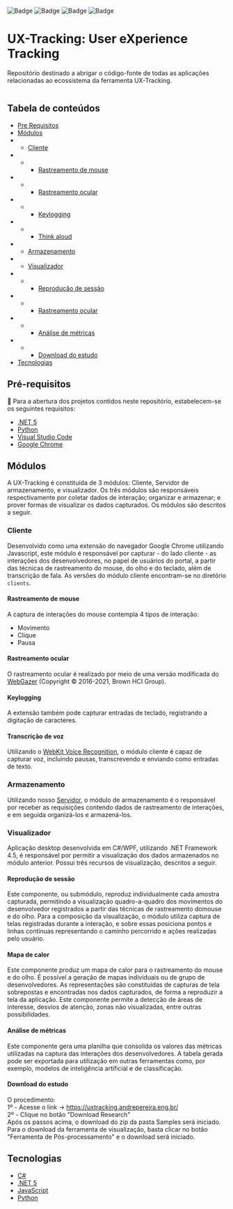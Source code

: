 ![Badge](https://img.shields.io/badge/PHP-7.0-information?style=flat&logo=PHP&logoColor=white&color=777BB4![Badge])  ![Badge](https://img.shields.io/badge/framework-%204.5.2-information?style=flat&logo=.NET&logoColor=white&color=512BD4)  ![Badge](https://img.shields.io/badge/%20-5.0-information?style=flat&logo=.NET&logoColor=white&color=512BD4) ![Badge](https://img.shields.io/badge/VS%20Code-1.60-information?style=flat&logo=Visual-Studio-Code&logoColor=white&color=007ACC)
 # UX-Tracking: User eXperience Tracking
Repositório destinado a abrigar o código-fonte de todas as aplicações relacionadas ao ecossistema da ferramenta UX-Tracking.

<div align="center">
<img src="![Video_1688381473_Trim](https://github.com/ViniNeves6/testes/assets/91764267/b6001b29-ecf2-422f-b66c-5cf82db67cff)" width="0px" />
</div>




## Tabela de conteúdos

*  [Pre Requisitos](#pre-requisitos)
*  [Módulos](#Módulos)
* * [Cliente](#cliente)
* * * [Rastreamento de mouse](#rastreamento-de-mouse)
* * * [Rastreamento ocular](#rastreamento-ocular)
* * * [Keylogging](#keylogging)
* * * [Think aloud](#Transcrição-de-voz)
* * [Armazenamento](#armazenamento)
* * [Visualizador](#Visualizador)
* * * [Reprodução de sessão](#reproducao-de-sessao)
* * * [Rastreamento ocular](#rastreamento-ocular)
* * * [Análise de métricas](#analise-de-metricas)
* * * [Download do estudo](#download-do-estudo)
*  [Tecnologias](#tecnologias)

 ## Pré-requisitos

📃 Para a abertura dos projetos contidos neste repositório, estabelecem-se os seguintes requisitos:

*  [.NET 5](https://dotnet.microsoft.com/download/dotnet/5.0)
*  [Python](https://www.python.org/)
*  [Visual Studio Code](https://code.visualstudio.com/download)
*  [Google Chrome](https://www.google.com/chrome/)

## Módulos
A UX-Tracking é constituída de 3 módulos: Cliente, Servidor de armazenamento, e visualizador. Os três módulos são responsáveis respectivamente por coletar dados de interação; organizar e armazenar; e prover formas de visualizar os dados capturados. Os módulos são descritos a seguir.
### Cliente
Desenvolvido como uma extensão do navegador Google Chrome utilizando Javascript, este módulo é responsável por capturar - do lado cliente - as interações dos desenvolvedores, no papel de usuários do portal, a partir das técnicas de rastreamento do mouse, do olho e do teclado, além de transcrição de fala. As versões do módulo cliente encontram-se no diretório `clients`.


#### Rastreamento de mouse
A captura de interações do mouse contempla 4 tipos de interação:
* Movimento
* Clique
* Pausa
#### Rastreamento ocular
O rastreamento ocular é realizado por meio de uma versão modificada do [WebGazer](https://github.com/brownhci/WebGazer) (Copyright © 2016-2021, Brown HCI Group).
#### Keylogging
A extensão também pode capturar entradas de teclado, registrando a digitação de caracteres.
#### Transcrição de voz
Utilizando o [WebKit Voice Recognition](https://developer.mozilla.org/en-US/docs/Web/API/SpeechRecognition), o módulo cliente é capaz de capturar voz, incluindo pausas, transcrevendo e enviando como entradas de texto.
### Armazenamento
Utilizando nosso [Servidor](https://uxtracking.andrepereira.eng.br/), o módulo de armazenamento é o responsável por receber as requisições contendo dados de rastreamento de interações, e em seguida organizá-los e armazená-los.
### Visualizador
Aplicação desktop desenvolvida em C#/WPF, utilizando .NET Framework 4.5, é responsável por permitir a visualização dos dados armazenados no módulo anterior. Possui três recursos de visualização, descritos a seguir.
#### Reprodução de sessão
Este componente, ou submódulo, reproduz individualmente cada amostra capturada, permitindo a visualização quadro-a-quadro dos movimentos do desenvolvedor registrados a partir das técnicas de rastreamento domouse e do olho. Para a composição da visualização, o módulo utiliza captura de telas registradas durante a interação, e sobre essas posiciona pontos e linhas contínuas representando o caminho percorrido e ações realizadas pelo usuário.
#### Mapa de calor
Este componente produz um mapa de calor para o rastreamento do mouse e do olho. É possível a geração de mapas individuais ou de grupo de desenvolvedores. As representações são constituídas de capturas de tela sobrepostas e encontradas nos dados capturados, de forma a reproduzir a tela da aplicação. Este componente permite a detecção de áreas de interesse, desvios de atenção, zonas não visualizadas, entre outras possibilidades.
#### Análise de métricas
Este componente gera uma planilha que consolida os valores das métricas utilizadas na captura das interações dos desenvolvedores. A tabela gerada pode ser exportada para utilização em outras ferramentas como, por exemplo, modelos de inteligência artificial e de classificação. 
#### Download do estudo
O procedimento:<br/>
1º - Acesse o link -> https://uxtracking.andrepereira.eng.br/ <br/>
2º - Clique no botão "Download Research" <br/>
Após os passos acima, o download do zip da pasta Samples será iniciado. <br/>
Para o download da ferramenta de visualização, basta clicar no botão "Ferramenta de Pós-processamento" e o download será iniciado. <br>
## Tecnologias
* [C#](https://docs.microsoft.com/pt-br/dotnet/csharp/)
* [.NET 5](https://docs.microsoft.com/pt-br/dotnet/)
* [JavaScript](https://www.javascript.com/)
* [Python](https://www.python.org/)
